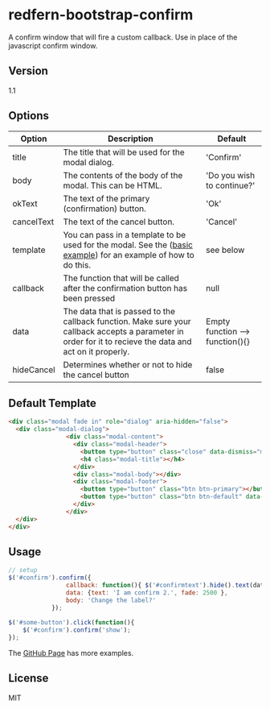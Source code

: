 redfern-bootstrap-confirm
=========

A confirm window that will fire a custom callback. Use in place of the javascript confirm window.


Version
----

1.1

Options
-------------

| Option     	| Description                                                                                                                                               	| Default                    	|
|------------	|-----------------------------------------------------------------------------------------------------------------------------------------------------------	|----------------------------	|
| title      	| The title that will be used for the modal dialog.                                                                                                         	| 'Confirm'                  	|
| body       	| The contents of the body of the modal. This can be HTML.                                                                                                  	| 'Do you wish to continue?' 	|
| okText     	| The text of the primary (confirmation) button.                                                                                                            	| 'Ok'                       	|
| cancelText 	| The text of the cancel button.                                                                                                                            	| 'Cancel'                   	|
| template   	| You can pass in a template to be used for the modal. See the  ([basic example](https://github.com/mcdrummerman/redfern-bootstrap-confirm/tree/master/basic%20example)) for an example of how to do this.                                              	| see below                  	|
| callback   	| The function that will be called after the confirmation button has been pressed                                                                           	| null                       	|
| data       	| The data that is passed to the callback function. Make sure your callback accepts a parameter in order for it to recieve the data and act on it properly. 	|     Empty function --> function(){}                     |
| hideCancel	| Determines whether or not to hide the cancel button 	| false	|        |            	|   	|              	|


Default Template
----------------

```html
<div class="modal fade in" role="dialog" aria-hidden="false">
  <div class="modal-dialog">
                <div class="modal-content">
                  <div class="modal-header">
                	<button type="button" class="close" data-dismiss="modal">×</button>
                	<h4 class="modal-title"></h4>
                  </div>
                  <div class="modal-body"></div>
                  <div class="modal-footer">
                	<button type="button" class="btn btn-primary"></button>
                	<button type="button" class="btn btn-default" data-dismiss="modal"></button>
                  </div>
                </div>
  </div>
</div>
```


Usage
--------------

```javascript
// setup
$('#confirm').confirm({
                callback: function(){ $('#confirmtext').hide().text(data.text).fadeIn(data.fade); },
                data: {text: 'I am confirm 2.', fade: 2500 },
                body: 'Change the label?'
            });
            
$('#some-button').click(function(){
    $('#confirm').confirm('show');            
});         
```

The [GitHub Page](http://github.com/mcdrummerman/redfern-bootstrap-confirm) has more examples.

License
----

MIT
